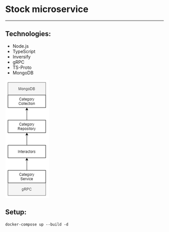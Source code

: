 # Stock microservice

___

## Technologies:

- Node.js
- TypeScript
- Inversify
- gRPC
- TS-Proto
- MongoDB

![image](./media/ecommerce-backend-category.png)

## Setup:

```
docker-compose up --build -d
```